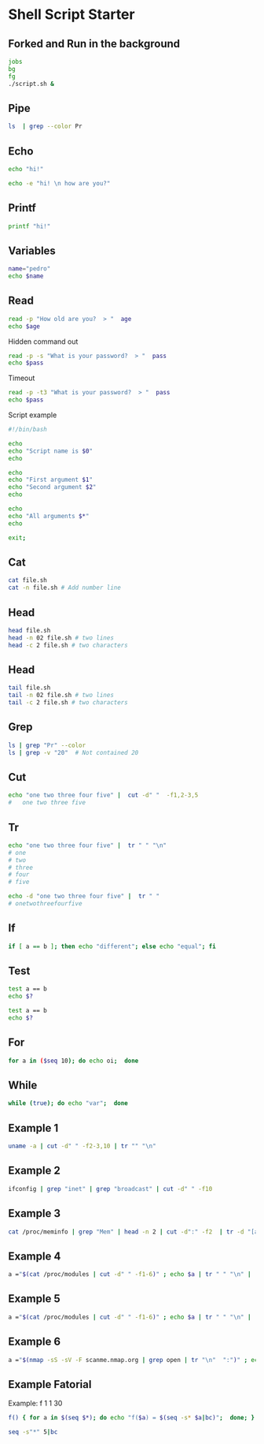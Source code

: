 # Shell Script Starter

## Forked and Run in the background 
```bash
jobs
bg 
fg
./script.sh &
```

## Pipe 
```bash
ls  | grep --color Pr
```

## Echo 
```bash
echo "hi!" 
```

```bash
echo -e "hi! \n how are you?" 
```


## Printf
```bash
printf "hi!" 
```

## Variables
```bash
name="pedro"
echo $name
```

## Read
```bash
read -p "How old are you?  > "  age
echo $age
```

Hidden command out
```bash
read -p -s "What is your password?  > "  pass
echo $pass
```

Timeout
```bash
read -p -t3 "What is your password?  > "  pass
echo $pass
```
Script example
```bash
#!/bin/bash

echo
echo "Script name is $0"
echo

echo
echo "First argument $1"
echo "Second argument $2"
echo

echo
echo "All arguments $*"
echo

exit;
```

## Cat
```bash
cat file.sh
cat -n file.sh # Add number line
```

## Head
```bash
head file.sh
head -n 02 file.sh # two lines
head -c 2 file.sh # two characters
```

## Head
```bash
tail file.sh
tail -n 02 file.sh # two lines
tail -c 2 file.sh # two characters
```

## Grep
```bash
ls | grep "Pr" --color
ls | grep -v "20"  # Not contained 20
```

## Cut
```bash
echo "one two three four five" |  cut -d" "  -f1,2-3,5
#   one two three five
```

## Tr
```bash
echo "one two three four five" |  tr " " "\n"
# one 
# two 
# three 
# four
# five
```

```bash
echo -d "one two three four five" |  tr " "
# onetwothreefourfive
```

## If
```bash
if [ a == b ]; then echo "different"; else echo "equal"; fi
```

## Test
```bash
test a == b 
echo $?
```

```bash
test a == b 
echo $?
```

## For
```bash
for a in ($seq 10); do echo oi;  done
```

## While
```bash
while (true); do echo "var";  done
```

## Example 1
```bash
uname -a | cut -d" " -f2-3,10 | tr "" "\n"
```

## Example 2
```bash
ifconfig | grep "inet" | grep "broadcast" | cut -d" " -f10
```

## Example 3
```bash
cat /proc/meminfo | grep "Mem" | head -n 2 | cut -d":" -f2  | tr -d "[a-zA-Z]" | tr -d " " | tr "\n" "-" | cut -d"-" -f1-2
```

## Example 4
```bash
a ="$(cat /proc/modules | cut -d" " -f1-6)" ; echo $a | tr " " "\n" |  grep -v "0xff" ; echo $a | tr " " "\n" | grep "0xff"  | tac
```

## Example 5
```bash
a ="$(cat /proc/modules | cut -d" " -f1-6)" ; echo $a | tr " " "\n" |  grep -v "0xff" ; echo $a | tr " " "\n" | grep "0xff"  | tac
```

## Example 6
```bash
a ="$(nmap -sS -sV -F scanme.nmap.org | grep open | tr "\n"  ":")" ; echo $a | tr ":" "\n" | cut -d "\" -f1 >t1; echo $a | tr ":" "\n" | cut -d"/" -f2 | cut -d " " -f1-99 > t2; paste t1 t2 |  tr "\t"  " ";rm t1 t2
```

## Example Fatorial 
Example: f 1 1 30
```bash
f() { for a in $(seq $*); do echo "f($a) = $(seq -s* $a|bc)";  done; }
```

```bash
seq -s"*" 5|bc
```



